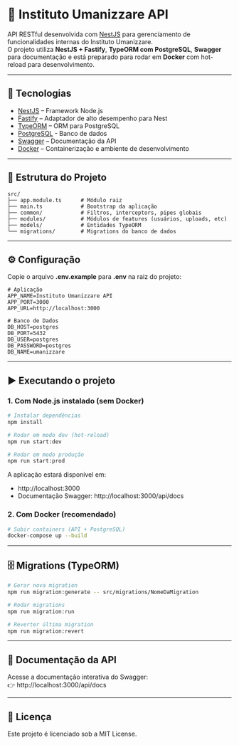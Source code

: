 # 📘 Instituto Umanizzare API

API RESTful desenvolvida com [NestJS](https://nestjs.com) para gerenciamento de funcionalidades internas do Instituto Umanizzare.  
O projeto utiliza **NestJS + Fastify**, **TypeORM com PostgreSQL**, **Swagger** para documentação e está preparado para rodar em **Docker** com hot-reload para desenvolvimento.

---

## 🚀 Tecnologias

- [NestJS](https://nestjs.com/) – Framework Node.js
- [Fastify](https://fastify.dev/) – Adaptador de alto desempenho para Nest
- [TypeORM](https://typeorm.io/) – ORM para PostgreSQL
- [PostgreSQL](https://www.postgresql.org/) - Banco de dados
- [Swagger](https://swagger.io/) – Documentação da API
- [Docker](https://www.docker.com/) – Containerização e ambiente de desenvolvimento

---

## 📂 Estrutura do Projeto

```
src/
├── app.module.ts      # Módulo raiz
├── main.ts            # Bootstrap da aplicação
├── common/            # Filtros, interceptors, pipes globais
├── modules/           # Módulos de features (usuários, uploads, etc)
├── models/            # Entidades TypeORM
└── migrations/        # Migrations do banco de dados
```

---

## ⚙️ Configuração

Copie o arquivo **.env.example** para **.env** na raiz do projeto:

```env
# Aplicação
APP_NAME=Instituto Umanizzare API
APP_PORT=3000
APP_URL=http://localhost:3000

# Banco de Dados
DB_HOST=postgres
DB_PORT=5432
DB_USER=postgres
DB_PASSWORD=postgres
DB_NAME=umanizzare
```

---

## ▶️ Executando o projeto

### 1. Com Node.js instalado (sem Docker)

```bash
# Instalar dependências
npm install

# Rodar em modo dev (hot-reload)
npm run start:dev

# Rodar em modo produção
npm run start:prod
```

A aplicação estará disponível em:
- http://localhost:3000  
- Documentação Swagger: http://localhost:3000/api/docs

### 2. Com Docker (recomendado)

```bash
# Subir containers (API + PostgreSQL)
docker-compose up --build
```

---

## 🗄️ Migrations (TypeORM)

```bash
# Gerar nova migration
npm run migration:generate -- src/migrations/NomeDaMigration

# Rodar migrations
npm run migration:run

# Reverter última migration
npm run migration:revert
```

---

## 📖 Documentação da API

Acesse a documentação interativa do Swagger:  
👉 http://localhost:3000/api/docs

---

## 📜 Licença

Este projeto é licenciado sob a MIT License.